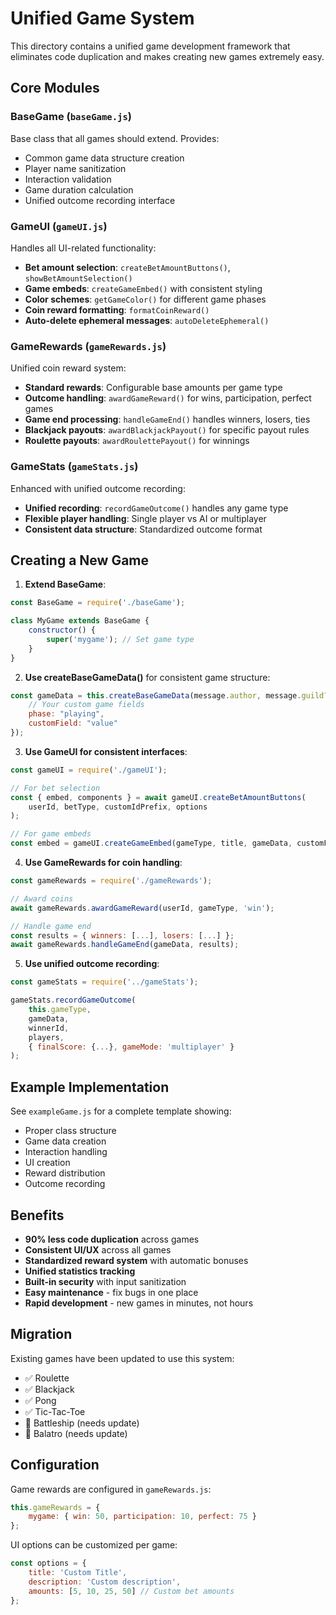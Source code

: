 # Unified Game System

This directory contains a unified game development framework that eliminates code duplication and makes creating new games extremely easy.

## Core Modules

### BaseGame (`baseGame.js`)
Base class that all games should extend. Provides:
- Common game data structure creation
- Player name sanitization
- Interaction validation
- Game duration calculation
- Unified outcome recording interface

### GameUI (`gameUI.js`)
Handles all UI-related functionality:
- **Bet amount selection**: `createBetAmountButtons()`, `showBetAmountSelection()`
- **Game embeds**: `createGameEmbed()` with consistent styling
- **Color schemes**: `getGameColor()` for different game phases
- **Coin reward formatting**: `formatCoinReward()`
- **Auto-delete ephemeral messages**: `autoDeleteEphemeral()`

### GameRewards (`gameRewards.js`)
Unified coin reward system:
- **Standard rewards**: Configurable base amounts per game type
- **Outcome handling**: `awardGameReward()` for wins, participation, perfect games
- **Game end processing**: `handleGameEnd()` handles winners, losers, ties
- **Blackjack payouts**: `awardBlackjackPayout()` for specific payout rules
- **Roulette payouts**: `awardRoulettePayout()` for winnings

### GameStats (`gameStats.js`)
Enhanced with unified outcome recording:
- **Unified recording**: `recordGameOutcome()` handles any game type
- **Flexible player handling**: Single player vs AI or multiplayer
- **Consistent data structure**: Standardized outcome format

## Creating a New Game

1. **Extend BaseGame**:
```javascript
const BaseGame = require('./baseGame');

class MyGame extends BaseGame {
    constructor() {
        super('mygame'); // Set game type
    }
}
```

2. **Use createBaseGameData()** for consistent game structure:
```javascript
const gameData = this.createBaseGameData(message.author, message.guild?.id, {
    // Your custom game fields
    phase: "playing",
    customField: "value"
});
```

3. **Use GameUI for consistent interfaces**:
```javascript
const gameUI = require('./gameUI');

// For bet selection
const { embed, components } = await gameUI.createBetAmountButtons(
    userId, betType, customIdPrefix, options
);

// For game embeds
const embed = gameUI.createGameEmbed(gameType, title, gameData, customFields);
```

4. **Use GameRewards for coin handling**:
```javascript
const gameRewards = require('./gameRewards');

// Award coins
await gameRewards.awardGameReward(userId, gameType, 'win');

// Handle game end
const results = { winners: [...], losers: [...] };
await gameRewards.handleGameEnd(gameData, results);
```

5. **Use unified outcome recording**:
```javascript
const gameStats = require('../gameStats');

gameStats.recordGameOutcome(
    this.gameType,
    gameData, 
    winnerId,
    players,
    { finalScore: {...}, gameMode: 'multiplayer' }
);
```

## Example Implementation

See `exampleGame.js` for a complete template showing:
- Proper class structure
- Game data creation
- Interaction handling
- UI creation
- Reward distribution
- Outcome recording

## Benefits

- **90% less code duplication** across games
- **Consistent UI/UX** across all games
- **Standardized reward system** with automatic bonuses
- **Unified statistics tracking**
- **Built-in security** with input sanitization
- **Easy maintenance** - fix bugs in one place
- **Rapid development** - new games in minutes, not hours

## Migration

Existing games have been updated to use this system:
- ✅ Roulette
- ✅ Blackjack  
- ✅ Pong
- ✅ Tic-Tac-Toe
- 🔄 Battleship (needs update)
- 🔄 Balatro (needs update)

## Configuration

Game rewards are configured in `gameRewards.js`:
```javascript
this.gameRewards = {
    mygame: { win: 50, participation: 10, perfect: 75 }
};
```

UI options can be customized per game:
```javascript
const options = {
    title: 'Custom Title',
    description: 'Custom description',
    amounts: [5, 10, 25, 50] // Custom bet amounts
};
```